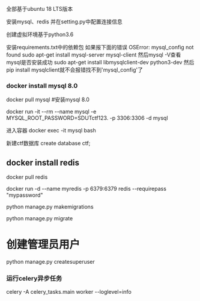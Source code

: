 全部基于ubuntu 18 LTS版本

安装mysql、redis 并在setting.py中配置连接信息

创建虚拟环境基于python3.6

安装requirements.txt中的依赖包
	如果报下面的错误
	OSError: mysql_config not found
	sudo apt-get install mysql-server mysql-client
    然后mysql -V查看mysql是否安装成功
    sudo  apt-get install libmysqlclient-dev python3-dev
    然后
    pip install mysqlclient就不会报错找不到'mysql_config'了
    
    
### docker install mysql 8.0 

docker pull mysql  #安装mysql 8.0

docker run -it --rm --name mysql -e MYSQL_ROOT_PASSWORD=SDUTctf123. -p 3306:3306 -d mysql 

进入容器
docker exec -it mysql bash 

新建ctf数据库
create database ctf;

## docker install redis
docker pull redis

docker run -d --name myredis -p 6379:6379 redis --requirepass "mypassword"  
  
python manage.py makemigrations

python manage.py migrate

# 创建管理员用户
python manage.py createsuperuser

### 运行celery异步任务
celery -A celery_tasks.main  worker --loglevel=info


  